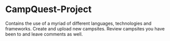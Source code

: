 # CampQuest-Project
Contains the use of a myriad of different languages, technologies and frameworks.
Create and upload new campsites.
Review campsites you have been to and leave comments as well.
